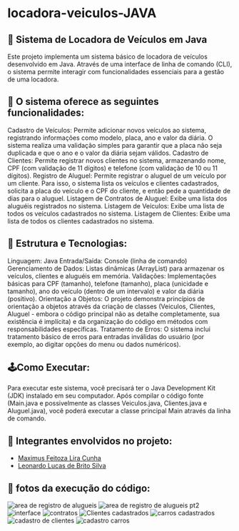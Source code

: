# locadora-veiculos-JAVA 

## 🚗 Sistema de Locadora de Veículos em Java
Este projeto implementa um sistema básico de locadora de veículos desenvolvido em Java. Através de uma interface de linha de comando (CLI), o sistema permite interagir com funcionalidades essenciais para a gestão de uma locadora.

## 🔎 O sistema oferece as seguintes funcionalidades:

Cadastro de Veículos: Permite adicionar novos veículos ao sistema, registrando informações como modelo, placa, ano e valor da diária. O sistema realiza uma validação simples para garantir que a placa não seja duplicada e que o ano e o valor da diária sejam válidos.
Cadastro de Clientes: Permite registrar novos clientes no sistema, armazenando nome, CPF (com validação de 11 dígitos) e telefone (com validação de 10 ou 11 dígitos).
Registro de Aluguel: Permite registrar o aluguel de um veículo por um cliente. Para isso, o sistema lista os veículos e clientes cadastrados, solicita a placa do veículo e o CPF do cliente, e então pede a quantidade de dias para o aluguel.
Listagem de Contratos de Aluguel: Exibe uma lista dos aluguéis registrados no sistema.
Listagem de Veículos: Exibe uma lista de todos os veículos cadastrados no sistema.
Listagem de Clientes: Exibe uma lista de todos os clientes cadastrados no sistema.
## 🚀 Estrutura e Tecnologias:

Linguagem: Java
Entrada/Saída: Console (linha de comando)
Gerenciamento de Dados: Listas dinâmicas (ArrayList) para armazenar os veículos, clientes e aluguéis em memória.
Validações: Implementações básicas para CPF (tamanho), telefone (tamanho), placa (unicidade e tamanho), ano do veículo (dentro de um intervalo) e valor da diária (positivo).
Orientação a Objetos: O projeto demonstra princípios de orientação a objetos através da criação de classes (Veiculos, Clientes, Aluguel - embora o código principal não as detalhe completamente, sua existência é implícita) e da organização do código em métodos com responsabilidades específicas.
Tratamento de Erros: O sistema inclui tratamento básico de erros para entradas inválidas do usuário (por exemplo, ao digitar opções do menu ou dados numéricos).
## 🕹️Como Executar:

Para executar este sistema, você precisará ter o Java Development Kit (JDK) instalado em seu computador. Após compilar o código fonte (Main.java e possivelmente as classes Veiculos.java, Clientes.java e Aluguel.java), você poderá executar a classe principal Main através da linha de comando.

## 📌 Integrantes envolvidos no projeto:

 - [Maximus Feitoza Lira Cunha](https://github.com/MaxFeitoza)
 - [Leonardo Lucas de Brito Silva](https://github.com/leonardolucasbs)
 
## 📌 fotos da execução do código:
![area de registro de alugueis](https://github.com/user-attachments/assets/9feb1768-b059-4db6-b9ca-2da401f314b0)
![area de registro de alugueis pt2](https://github.com/user-attachments/assets/14406fd0-6242-446b-bd0e-1000b1de01f7)
![interface](https://github.com/user-attachments/assets/a8f840c4-ce80-4123-9688-95b52cd7621c)
![contratos](https://github.com/user-attachments/assets/2a4b0917-70d3-4df3-87c9-6f4db2187ef5)
![Clientes cadastrados](https://github.com/user-attachments/assets/228c7d01-ea96-4bed-9c8e-6d2cd85d6d13)
![carros cadastrados](https://github.com/user-attachments/assets/b1e8db90-df5b-4620-8273-1e9864fab022)
![cadastro de clientes](https://github.com/user-attachments/assets/ff532092-fe3a-406b-b4bc-f7b81a478f6c)
![cadastro carros](https://github.com/user-attachments/assets/b62ef998-48c9-4740-aee4-9797a8d814c7)
